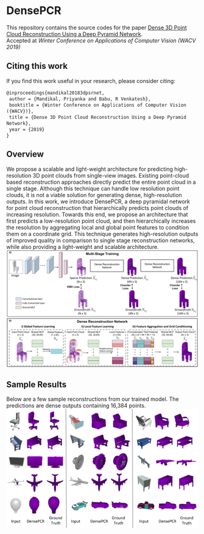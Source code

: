 # DensePCR
This repository contains the source codes for the paper [Dense 3D Point Cloud Reconstruction Using a Deep Pyramid Network](http://val.serc.iisc.ernet.in/valweb/papers/WACV19_Dense_PCR.pdf).</br>
Accepted at *Winter Conference on Applications of Computer Vision (WACV 2019)*

## Citing this work
If you find this work useful in your research, please consider citing:
```
@inproceedings{mandikal20183dpsrnet,
 author = {Mandikal, Priyanka and Babu, R Venkatesh},
 booktitle = {Winter Conference on Applications of Computer Vision ({WACV})},
 title = {Dense 3D Point Cloud Reconstruction Using a Deep Pyramid Network},
 year = {2019}
}
```

## Overview
We propose a scalable and light-weight architecture for predicting high-resolution 3D point clouds from single-view images. Existing point-cloud based reconstruction approaches directly predict the entire point cloud in a single stage. Although this technique can handle low resolution point clouds, it is not a viable solution for generating dense, high-resolution outputs. In this work, we introduce DensePCR, a deep pyramidal network for point cloud reconstruction that hierarchically predicts point clouds of increasing resolution. Towards this end, we propose an architecture that first predicts a low-resolution point cloud, and then hierarchically increases the resolution by aggregating local and global point features to condition them on a coordinate grid. This technique generates high-resolution outputs of improved quality in comparison to single stage reconstruction networks, while also providing a light-weight and scalable architecture.
![Overview of DensePCR](images/approach_overview.png)

## Sample Results
Below are a few sample reconstructions from our trained model. The predictions are dense outputs containing 16,384 points.
![DensePCR_sample_results](images/sample_results.png)


